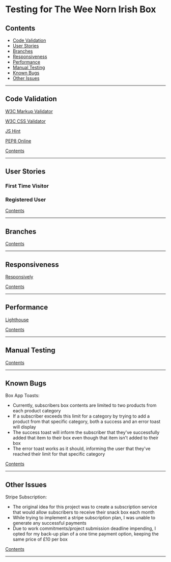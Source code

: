 # Testing for The Wee Norn Irish Box

## Contents

- [Code Validation](#code-validation)
- [User Stories](#user-stories)
- [Branches](#branches)
- [Responsiveness](#responsiveness)
- [Performance](#performance)
- [Manual Testing](#manual-testing)
- [Known Bugs](#known-bugs)
- [Other Issues](#other-issues)

---

## Code Validation

[W3C Markup Validator](https://validator.w3.org/)

[W3C CSS Validator](https://jigsaw.w3.org/css-validator/)

[JS Hint](https://jshint.com/)

[PEP8 Online](http://pep8online.com/)

[Contents](#contents)

---

## User Stories

### First Time Visitor

### Registered User

[Contents](#contents)

---

## Branches

[Contents](#contents)

---

## Responsiveness

[Responsively](https://responsively.app/)

[Contents](#contents)

---

## Performance

[Lighthouse](https://developers.google.com/web/tools/lighthouse)

[Contents](#contents)

---

## Manual Testing

[Contents](#contents)

---

## Known Bugs

Box App Toasts:

- Currently, subscribers box contents are limited to two products from each product category
- If a subscriber exceeds this limit for a category by trying to add a product from that specific category, both a success and an error toast will display
- The success toast will inform the subscriber that they've successfully added that item to their box even though that item isn't added to their box
- The error toast works as it should, informing the user that they've reached their limit for that specific category

[Contents](#contents)

---

## Other Issues

Stripe Subscription:

- The original idea for this project was to create a subscription service that would allow subscribers to receive their snack box each month
- While trying to implement a stripe subscription plan, I was unable to generate any successful payments
- Due to work commitments/project submission deadline impending, I opted for my back-up plan of a one time payment option, keeping the same price of £10 per box

[Contents](#contents)

---
